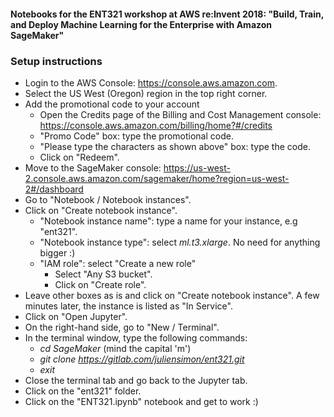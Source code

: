 #### Notebooks for the ENT321 workshop at AWS re:Invent 2018: "Build, Train, and Deploy Machine Learning for the Enterprise with Amazon SageMaker"


### Setup instructions

* Login to the AWS Console: https://console.aws.amazon.com.
* Select the US West (Oregon) region in the top right corner.
* Add the promotional code to your account
    * Open the Credits page of the Billing and Cost Management console: https://console.aws.amazon.com/billing/home?#/credits
    * "Promo Code" box: type the promotional code.
    * "Please type the characters as shown above" box: type the code.
    * Click on "Redeem".
* Move to the SageMaker console: https://us-west-2.console.aws.amazon.com/sagemaker/home?region=us-west-2#/dashboard
* Go to "Notebook / Notebook instances".
* Click on "Create notebook instance".
    * "Notebook instance name": type a name for your instance, e.g "ent321".
    * "Notebook instance type": select _ml.t3.xlarge_. No need for anything bigger :)
    * "IAM role": select "Create a new role"
         * Select "Any S3 bucket".
         * Click on "Create role".
* Leave other boxes as is and click on "Create notebook instance". A few minutes later, the instance is listed as "In Service".
* Click on "Open Jupyter".
* On the right-hand side, go to "New / Terminal".
* In the terminal window, type the following commands:
    * _cd SageMaker_ (mind the capital 'm')
    * _git clone https://gitlab.com/juliensimon/ent321.git_
    * _exit_
* Close the terminal tab and go back to the Jupyter tab.
* Click on the "ent321" folder.
* Click on the "ENT321.ipynb" notebook and get to work :)


